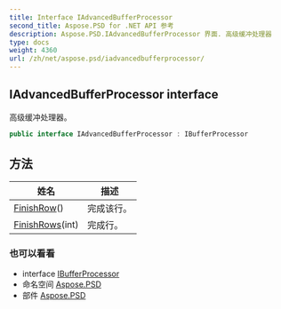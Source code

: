 ```yaml
---
title: Interface IAdvancedBufferProcessor
second_title: Aspose.PSD for .NET API 参考
description: Aspose.PSD.IAdvancedBufferProcessor 界面. 高级缓冲处理器
type: docs
weight: 4360
url: /zh/net/aspose.psd/iadvancedbufferprocessor/
---
```

## IAdvancedBufferProcessor interface

高级缓冲处理器。

```csharp
public interface IAdvancedBufferProcessor : IBufferProcessor
```

## 方法

| 姓名 | 描述 |
| --- | --- |
| [FinishRow](../../aspose.psd/iadvancedbufferprocessor/finishrow/)() | 完成该行。 |
| [FinishRows](../../aspose.psd/iadvancedbufferprocessor/finishrows/)(int) | 完成行。 |

### 也可以看看

* interface [IBufferProcessor](../ibufferprocessor/)
* 命名空间 [Aspose.PSD](../../aspose.psd/)
* 部件 [Aspose.PSD](../../)


